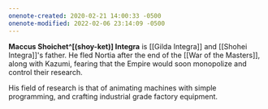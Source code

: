 ```yaml
---
onenote-created: 2020-02-21 14:00:33 -0500
onenote-modified: 2022-02-06 23:14:09 -0500
---
```


**Maccus Shoichet^[(shoy-ket)] Integra** is [[Gilda Integra]] and [[Shohei Integra]]'s father. He fled Nortia after the end of the [[War of the Masters]], along with Kazumi, fearing that the Empire would soon monopolize and control their research.



His field of research is that of animating machines with simple programming, and crafting industrial grade factory equipment.
